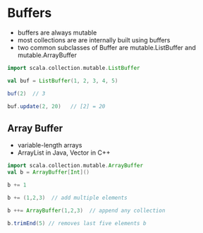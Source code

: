 # Buffers

- buffers are always mutable
- most collections are are internally built using buffers
- two common subclasses of Buffer are mutable.ListBuffer and mutable.ArrayBuffer


```scala
import scala.collection.mutable.ListBuffer

val buf = ListBuffer(1, 2, 3, 4, 5)

buf(2)  // 3

buf.update(2, 20)   // [2] = 20
```

## Array Buffer

- variable-length arrays
- ArrayList in Java, Vector in C++

```scala
import scala.collection.mutable.ArrayBuffer
val b = ArrayBuffer[Int]()

b += 1

b += (1,2,3)  // add multiple elements

b ++= ArrayBuffer(1,2,3)  // append any collection

b.trimEnd(5) // removes last five elements b
```

